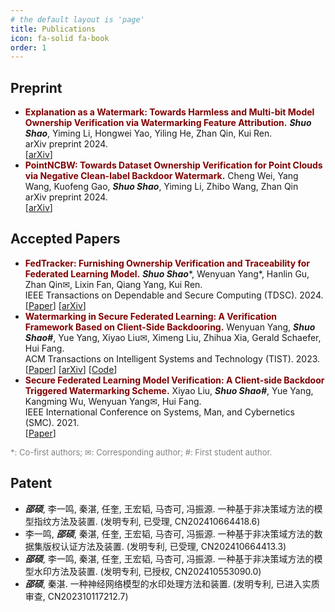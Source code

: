 ```yaml
---
# the default layout is 'page'
title: Publications
icon: fa-solid fa-book
order: 1
---
```


## Preprint

- <font color=Maroon><b>Explanation as a Watermark: Towards Harmless and Multi-bit Model Ownership Verification via Watermarking Feature Attribution.</b></font>
  ***Shuo Shao***, Yiming Li, Hongwei Yao, Yiling He, Zhan Qin, Kui Ren.<br>
  arXiv preprint 2024.<br>
  [[arXiv](https://arxiv.org/abs/2405.04825)]
- <font color=Maroon><b>PointNCBW: Towards Dataset Ownership Verification for Point Clouds via Negative Clean-label Backdoor Watermark.</b></font>
  Cheng Wei, Yang Wang, Kuofeng Gao, ***Shuo Shao***, Yiming Li, Zhibo Wang, Zhan Qin<br>
  arXiv preprint 2024.<br>
  [[arXiv](https://arxiv.org/abs/2408.05500)]

## Accepted Papers

- <font color=Maroon><b>FedTracker: Furnishing Ownership Verification and Traceability for Federated Learning Model.</b></font>
  ***Shuo Shao***\*, Wenyuan Yang\*, Hanlin Gu, Zhan Qin&#9993;, Lixin Fan, Qiang Yang, Kui Ren.<br>
  IEEE Transactions on Dependable and Secure Computing (TDSC). 2024.<br>
  [[Paper](https://ieeexplore.ieee.org/document/10504977)] [[arXiv](https://arxiv.org/abs/2211.07160)]
- <font color=Maroon><b>Watermarking in Secure Federated Learning: A Verification Framework Based on Client-Side Backdooring.</b></font>
  Wenyuan Yang, ***Shuo Shao#***, Yue Yang, Xiyao Liu&#9993;, Ximeng Liu, Zhihua Xia, Gerald Schaefer, Hui Fang.<br>
  ACM Transactions on Intelligent Systems and Technology (TIST). 2023.<br>
  [[Paper](https://dl.acm.org/doi/full/10.1145/3630636)] [[arXiv](https://arxiv.org/abs/2211.07138)] [[Code](https://github.com/shaoshuo-ss/Watermark-Secure-FL)]
- <font color=Maroon><b>Secure Federated Learning Model Verification: A Client-side Backdoor Triggered Watermarking Scheme.</b></font>
  Xiyao Liu, ***Shuo Shao#***, Yue Yang, Kangming Wu, Wenyuan Yang&#9993;, Hui Fang.<br>
  IEEE International Conference on Systems, Man, and Cybernetics (SMC). 2021.<br>
  [[Paper](https://ieeexplore.ieee.org/abstract/document/9658998/)]

<span style="color: gray;font-size: small;">*: Co-first authors; &#9993;: Corresponding author; #: First student author.</span>

## Patent

- ***邵硕***, 李一鸣, 秦湛, 任奎, 王宏韬, 马杏可, 冯振源. 一种基于非决策域方法的模型指纹方法及装置. (发明专利, 已受理, CN202410664418.6)
- 李一鸣, ***邵硕***, 秦湛, 任奎, 王宏韬, 马杏可, 冯振源. 一种基于非决策域方法的数据集版权认证方法及装置. (发明专利, 已受理, CN202410664413.3)
- ***邵硕***, 李一鸣, 秦湛, 任奎, 王宏韬, 马杏可, 冯振源. 一种基于非决策域方法的模型水印方法及装置. (发明专利, 已授权, CN202410553090.0)
- ***邵硕***, 秦湛. 一种神经网络模型的水印处理方法和装置. (发明专利, 已进入实质审查, CN202310117212.7)


